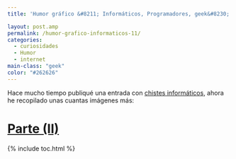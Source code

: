 ```yaml
---
title: 'Humor gráfico &#8211; Informáticos, Programadores, geek&#8230; &#8211; 9GAG.COM Parte (I)'

layout: post.amp
permalink: /humor-grafico-informaticos-11/
categories:
  - curiosidades
  - Humor
  - internet
main-class: "geek"
color: "#262626"
---
```

Hace mucho tiempo publiqué una entrada con [chistes informáticos][1], ahora he recopilado unas cuantas imágenes más:

<div class="separator" style="clear: both; text-align: center;">
<a href="https://2.bp.blogspot.com/-rUWLl5omr1g/TrEbswj71BI/AAAAAAAABeY/iWHUgrNEWu4/s1600/Postcard.jpg" imageanchor="1" style="margin-left:1em; margin-right:1em"><amp-img on="tap:lightbox1" role="button" tabindex="0" layout="responsive" alt="development programming software android technology programmer"  height="315" width="400" src="https://2.bp.blogspot.com/-rUWLl5omr1g/TrEbswj71BI/AAAAAAAABeY/iWHUgrNEWu4/s400/Postcard.jpg" /></a>
</div>
<div class="separator" style="clear: both; text-align: center;">
<a href="https://1.bp.blogspot.com/-e0hOeWF-G3M/TrEbtNEBm-I/AAAAAAAABek/r-j9yei102s/s1600/When%2BLife%2BSucks.jpg" imageanchor="1" style="margin-left:1em; margin-right:1em"><amp-img on="tap:lightbox1" role="button" tabindex="0" layout="responsive" alt="development programming software android technology programmer"  height="323" width="400" src="https://1.bp.blogspot.com/-e0hOeWF-G3M/TrEbtNEBm-I/AAAAAAAABek/r-j9yei102s/s400/When%2BLife%2BSucks.jpg" /></a>
</div>
<div class="separator" style="clear: both; text-align: center;">
<a href="https://3.bp.blogspot.com/-D1ZwWjG9_l4/TrEbtoah1mI/AAAAAAAABe0/Cy47DUZMuGw/s1600/Programmers%2Bvs%2BUsers.jpg" imageanchor="1" style="margin-left:1em; margin-right:1em"><amp-img on="tap:lightbox1" role="button" tabindex="0" layout="responsive" alt="development programming software android technology programmer"  height="374" width="381" src="https://3.bp.blogspot.com/-D1ZwWjG9_l4/TrEbtoah1mI/AAAAAAAABe0/Cy47DUZMuGw/s400/Programmers%2Bvs%2BUsers.jpg" /></a>
</div>
<div class="separator" style="clear: both; text-align: center;">
<a href="https://1.bp.blogspot.com/-CrQxjpzaRtk/TrEbuNpxgPI/AAAAAAAABe8/DaZMRA5Fz9A/s1600/Web%2BDesigners%2Bvs.%2BWeb%2BDevelopers.jpg" imageanchor="1" style="margin-left:1em; margin-right:1em"><amp-img on="tap:lightbox1" role="button" tabindex="0" layout="responsive" alt="development programming software android technology programmer"  height="400" width="248" src="https://1.bp.blogspot.com/-CrQxjpzaRtk/TrEbuNpxgPI/AAAAAAAABe8/DaZMRA5Fz9A/s400/Web%2BDesigners%2Bvs.%2BWeb%2BDevelopers.jpg" /></a>
</div>
<div class="separator" style="clear: both; text-align: center;">
<a href="https://4.bp.blogspot.com/-MjwDEYli9Ec/TrEbuLBI1ZI/AAAAAAAABfI/5fhMth9D9lE/s1600/Not%2Bsure%2Bif%2BC%2Bis%2Bbroken.jpg" imageanchor="1" style="margin-left:1em; margin-right:1em"><amp-img on="tap:lightbox1" role="button" tabindex="0" layout="responsive" alt="development programming software android technology programmer"  height="332" width="400" src="https://4.bp.blogspot.com/-MjwDEYli9Ec/TrEbuLBI1ZI/AAAAAAAABfI/5fhMth9D9lE/s400/Not%2Bsure%2Bif%2BC%2Bis%2Bbroken.jpg" /></a>
</div>
<div class="separator" style="clear: both; text-align: center;">
<a href="https://2.bp.blogspot.com/-6BJ8Qq1NxPM/TrEcAZR9puI/AAAAAAAABfY/XwoxQemmIEc/s1600/A%2BProgrammer%25C2%25B4s%2Blife....jpg" imageanchor="1" style="margin-left:1em; margin-right:1em"><amp-img on="tap:lightbox1" role="button" tabindex="0" layout="responsive" alt="development programming software android technology programmer"  height="400" width="371" src="https://2.bp.blogspot.com/-6BJ8Qq1NxPM/TrEcAZR9puI/AAAAAAAABfY/XwoxQemmIEc/s400/A%2BProgrammer%25C2%25B4s%2Blife....jpg" /></a>
</div>
<div class="separator" style="clear: both; text-align: center;">
<a href="https://3.bp.blogspot.com/-kohvWX9MYUk/TrEcAr29YVI/AAAAAAAABfo/Dqg1aDVsNjs/s1600/A%2BTribute%253A%2BToo%2BMuch%2BEpicness...%2BOne%2BDay%2521.jpg" imageanchor="1" style="margin-left:1em; margin-right:1em"><amp-img on="tap:lightbox1" role="button" tabindex="0" layout="responsive" alt="development programming software android technology programmer"  height="400" width="274" src="https://3.bp.blogspot.com/-kohvWX9MYUk/TrEcAr29YVI/AAAAAAAABfo/Dqg1aDVsNjs/s400/A%2BTribute%253A%2BToo%2BMuch%2BEpicness...%2BOne%2BDay%2521.jpg" /></a>
</div>
<div class="separator" style="clear: both; text-align: center;">
<a href="https://3.bp.blogspot.com/-ybM-G8UbdRU/TrEcBCyLHrI/AAAAAAAABfw/ODlm1CRiJto/s1600/C%2BSharp%2BFTW%2B%2528Programmers%2BJoke%2529.jpg" imageanchor="1" style="margin-left:1em; margin-right:1em"><amp-img on="tap:lightbox1" role="button" tabindex="0" layout="responsive" alt="development programming software android technology programmer"  height="386" width="365" src="https://3.bp.blogspot.com/-ybM-G8UbdRU/TrEcBCyLHrI/AAAAAAAABfw/ODlm1CRiJto/s400/C%2BSharp%2BFTW%2B%2528Programmers%2BJoke%2529.jpg" /></a>
</div>
<div class="separator" style="clear: both; text-align: center;">
<a href="https://2.bp.blogspot.com/-lm1ne91yWYE/TrEcBcPZ4eI/AAAAAAAABf4/UasDJA-cBeE/s1600/Gamer%2Band%2Bprogrammer%2Bgeek.jpg" imageanchor="1" style="margin-left:1em; margin-right:1em"><amp-img on="tap:lightbox1" role="button" tabindex="0" layout="responsive" alt="development programming software android technology programmer"  height="289" width="300" src="https://2.bp.blogspot.com/-lm1ne91yWYE/TrEcBcPZ4eI/AAAAAAAABf4/UasDJA-cBeE/s400/Gamer%2Band%2Bprogrammer%2Bgeek.jpg" /></a>
</div>
<div class="separator" style="clear: both; text-align: center;">
<a href="https://2.bp.blogspot.com/-8RRwjrXbPWQ/TrEcBfOxnNI/AAAAAAAABgI/caywXgrLfSs/s1600/Geek%2Bcrave.jpg" imageanchor="1" style="margin-left:1em; margin-right:1em"><amp-img on="tap:lightbox1" role="button" tabindex="0" layout="responsive" alt="development programming software android technology programmer"  height="315" width="400" src="https://2.bp.blogspot.com/-8RRwjrXbPWQ/TrEcBfOxnNI/AAAAAAAABgI/caywXgrLfSs/s400/Geek%2Bcrave.jpg" /></a>
</div>
<div class="separator" style="clear: both; text-align: center;">
<a href="https://2.bp.blogspot.com/-abi6Rv4TxWg/TrEcSpLYICI/AAAAAAAABgY/xb0sDItkmhc/s1600/Geek%2Bprotest%2Bin%2BIndia.jpg" imageanchor="1" style="margin-left:1em; margin-right:1em"><amp-img on="tap:lightbox1" role="button" tabindex="0" layout="responsive" alt="development programming software android technology programmer"  height="400" width="231" src="https://2.bp.blogspot.com/-abi6Rv4TxWg/TrEcSpLYICI/AAAAAAAABgY/xb0sDItkmhc/s400/Geek%2Bprotest%2Bin%2BIndia.jpg" /></a>
</div>
<div class="separator" style="clear: both; text-align: center;">
<a href="https://4.bp.blogspot.com/-BbHiOYY4gls/TrEcSmVmSVI/AAAAAAAABgo/Slw5xSqeNx8/s1600/Ipad.jpg" imageanchor="1" style="margin-left:1em; margin-right:1em"><amp-img on="tap:lightbox1" role="button" tabindex="0" layout="responsive" alt="development programming software android technology programmer"  height="400" width="288" src="https://4.bp.blogspot.com/-BbHiOYY4gls/TrEcSmVmSVI/AAAAAAAABgo/Slw5xSqeNx8/s400/Ipad.jpg" /></a>
</div>
<div class="separator" style="clear: both; text-align: center;">
<a href="https://3.bp.blogspot.com/-yrjjakqGFck/TrEcTT0W34I/AAAAAAAABgw/ixCgnrPqfdw/s1600/Is%2Bthis%2Bhappened%2Bto%2Byou%253F.jpg" imageanchor="1" style="margin-left:1em; margin-right:1em"><amp-img on="tap:lightbox1" role="button" tabindex="0" layout="responsive" alt="development programming software android technology programmer"  height="400" width="370" src="https://3.bp.blogspot.com/-yrjjakqGFck/TrEcTT0W34I/AAAAAAAABgw/ixCgnrPqfdw/s400/Is%2Bthis%2Bhappened%2Bto%2Byou%253F.jpg" /></a>
</div>
<div class="separator" style="clear: both; text-align: center;">
<a href="https://3.bp.blogspot.com/-8EQl-MtJcTo/TrEcTWVO8kI/AAAAAAAABg8/iuAyNT8ENMU/s1600/Programmer%2527s%2BLazy%2BRule.jpg" imageanchor="1" style="margin-left:1em; margin-right:1em"><amp-img on="tap:lightbox1" role="button" tabindex="0" layout="responsive" alt="development programming software android technology programmer"  height="400" width="209" src="https://3.bp.blogspot.com/-8EQl-MtJcTo/TrEcTWVO8kI/AAAAAAAABg8/iuAyNT8ENMU/s400/Programmer%2527s%2BLazy%2BRule.jpg" /></a>
</div>
<div class="separator" style="clear: both; text-align: center;">
<a href="https://3.bp.blogspot.com/-R55Ng2OMpvE/TrEcmFHXCFI/AAAAAAAABhI/q66TE_iJqgk/s1600/Programmers%2521.jpg" imageanchor="1" style="margin-left:1em; margin-right:1em"><amp-img on="tap:lightbox1" role="button" tabindex="0" layout="responsive" alt="development programming software android technology programmer"  height="400" width="379" src="https://3.bp.blogspot.com/-R55Ng2OMpvE/TrEcmFHXCFI/AAAAAAAABhI/q66TE_iJqgk/s400/Programmers%2521.jpg" /></a>
</div>

# [Parte (II)][2]



 [1]: /chistes-de-informaticos
 [2]: /humor-grafico-informaticos

{% include toc.html %}
